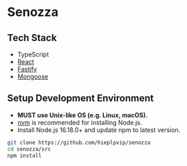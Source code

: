 # Senozza

## Tech Stack

- TypeScript
- [React](https://reactjs.org/)
- [Fastify](https://www.fastify.io/)
- [Mongoose](https://mongoosejs.com/)

## Setup Development Environment

- **MUST use Unix-like OS (e.g. Linux, macOS).**
- [nvm](https://github.com/nvm-sh/nvm) is recommended for installing Node.js.
- Install Node.js 16.18.0+ and update npm to latest version.

```sh
git clone https://github.com/hieplpvip/senozza
cd senozza/src
npm install
```
